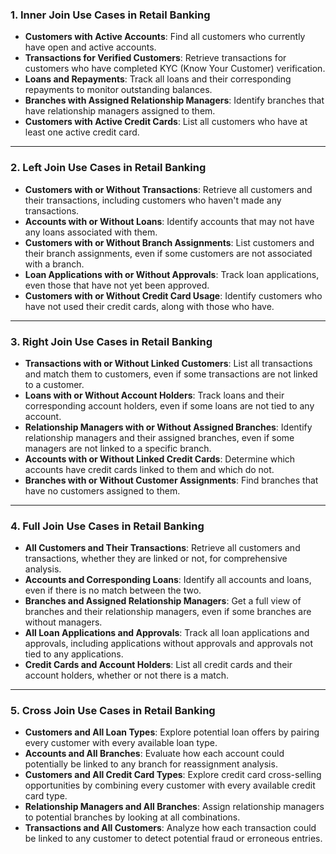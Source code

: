 ### 1. Inner Join Use Cases in Retail Banking

- **Customers with Active Accounts**: Find all customers who currently have open and active accounts.
- **Transactions for Verified Customers**: Retrieve transactions for customers who have completed KYC (Know Your Customer) verification.
- **Loans and Repayments**: Track all loans and their corresponding repayments to monitor outstanding balances.
- **Branches with Assigned Relationship Managers**: Identify branches that have relationship managers assigned to them.
- **Customers with Active Credit Cards**: List all customers who have at least one active credit card.

---

### 2. Left Join Use Cases in Retail Banking

- **Customers with or Without Transactions**: Retrieve all customers and their transactions, including customers who haven't made any transactions.
- **Accounts with or Without Loans**: Identify accounts that may not have any loans associated with them.
- **Customers with or Without Branch Assignments**: List customers and their branch assignments, even if some customers are not associated with a branch.
- **Loan Applications with or Without Approvals**: Track loan applications, even those that have not yet been approved.
- **Customers with or Without Credit Card Usage**: Identify customers who have not used their credit cards, along with those who have.

---

### 3. Right Join Use Cases in Retail Banking

- **Transactions with or Without Linked Customers**: List all transactions and match them to customers, even if some transactions are not linked to a customer.
- **Loans with or Without Account Holders**: Track loans and their corresponding account holders, even if some loans are not tied to any account.
- **Relationship Managers with or Without Assigned Branches**: Identify relationship managers and their assigned branches, even if some managers are not linked to a specific branch.
- **Accounts with or Without Linked Credit Cards**: Determine which accounts have credit cards linked to them and which do not.
- **Branches with or Without Customer Assignments**: Find branches that have no customers assigned to them.

---

### 4. Full Join Use Cases in Retail Banking

- **All Customers and Their Transactions**: Retrieve all customers and transactions, whether they are linked or not, for comprehensive analysis.
- **Accounts and Corresponding Loans**: Identify all accounts and loans, even if there is no match between the two.
- **Branches and Assigned Relationship Managers**: Get a full view of branches and their relationship managers, even if some branches are without managers.
- **All Loan Applications and Approvals**: Track all loan applications and approvals, including applications without approvals and approvals not tied to any applications.
- **Credit Cards and Account Holders**: List all credit cards and their account holders, whether or not there is a match.

---

### 5. Cross Join Use Cases in Retail Banking

- **Customers and All Loan Types**: Explore potential loan offers by pairing every customer with every available loan type.
- **Accounts and All Branches**: Evaluate how each account could potentially be linked to any branch for reassignment analysis.
- **Customers and All Credit Card Types**: Explore credit card cross-selling opportunities by combining every customer with every available credit card type.
- **Relationship Managers and All Branches**: Assign relationship managers to potential branches by looking at all combinations.
- **Transactions and All Customers**: Analyze how each transaction could be linked to any customer to detect potential fraud or erroneous entries.

